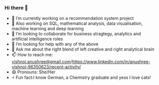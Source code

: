 ### Hi there 👋

- 🔭 I’m currently working on a recommendation system project
- 🌱 Also working on SQL, mathematical analysis, data visualisation, machine learning and deep learning
- 👯 I’m looking to collaborate for business stragtegy, analytics and artificial intelligence roles
- 🤔 I’m looking for help with any of the above
- 💬 Ask me about the right blend of left creative and right analytical brain
- 📫 How to reach me: vishnoi.anushree@gmail.com/https://www.linkedin.com/in/anushree-vishnoi-96350623/recent-activity/
- 😄 Pronouns: She/Her
- ⚡ Fun fact:I know German, a Chemistry graduate and yess I love cats!

